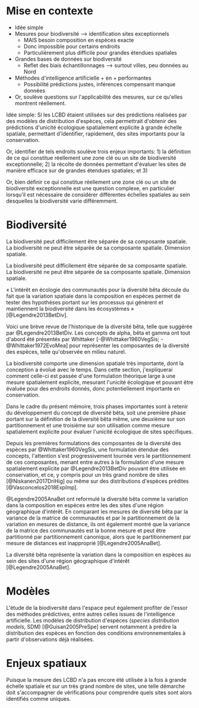 # Mise en contexte

- Idée simple
- Mesures pour biodiversité --> identification sites exceptionnels
    - MAIS besoin composition en espèces exacte
    - Donc impossible pour certains endroits
    - Particulièrement plus difficile pour grandes étendues spatiales
- Grandes bases de données sur biodiversité
    - Reflet des biais échantillonnages --> surtout villes, peu données au Nord
- Méthodes d'intelligence artificielle + en + performantes
    - Possibilité prédictions justes, inférences compensant manque données
- Or, soulève questions sur l'applicabilité des mesures, sur ce qu'elles montrent réellement.

Idée simple: Si les LCBD étaient utilisées sur des prédictions réalisées par des modèles de distribution d'espèces, cela permettrait d'obtenir des prédictions d'unicité écologique spatialement explicite à grande échelle spatiale, permettant d'identifier, rapidement, des sites importants pour la conservation.

Or, identifier de tels endroits soulève trois enjeux importants: 1) la
définition de ce qui constitue réellement une zone clé ou un site de
biodiversité exceptionnelle; 2) la récolte de données permettant d'évaluer les
sites de manière efficace sur de grandes étendues spatiales; et 3) 

Or, bien définir ce qui constitue réellement une zone clé ou un site de
biodiversité exceptionnelle est une question complexe, en particulier lorsqu’il
est nécessaire de considérer différentes échelles spatiales au sein desquelles
la biodiversité varie différemment.

# Biodiversité 

La biodiversité peut difficilement être séparée de sa composante spatiale. La biodiversité ne peut être séparée de sa composante spatiale. Dimension spatiale.

La biodiversité peut difficilement être séparée de sa composante spatiale. La biodiversité ne peut être séparée de sa composante spatiale. Dimension spatiale.

« L'intérêt en écologie des communautés pour la diversité bêta découle du fait que la variation spatiale dans la composition en espèces permet de tester des hypothèses portant sur les processus qui génèrent et maintiennent la biodiversité dans les écosystèmes » [@Legendre2013BetDiv].

Voici une brève revue de l'historique de la diversité bêta, telle que suggérée par @Legendre2013BetDiv. Les concepts de alpha, bêta et gamma ont tout d'abord été présentés par Whittaker [-@Whittaker1960VegSis; -@Whittaker1972EvoMea] pour représenter les composantes de la diversité des espèces, telle qu'observée en milieu naturel.

La biodiversité comporte une dimension spatiale très importante, dont la conception a évolué avec le temps. Dans cette section, j'expliquerai comment celle-ci est passée d'une formulation théorique large à une mesure spatialement explicite, mesurant l'unicité écologique et pouvant être évaluée pour des endroits donnés, donc potentiellement importante en conservation. 

Dans le cadre du présent mémoire, trois phases importantes sont à retenir du développement du concept de diversité bêta, soit une première phase portant sur la définition de la diversité bêta même, une deuxième sur son partitionnement et une troisième sur son utilisation comme mesure spatialement explicite pour évaluer l'unicité écologique de sites spécifiques.

Depuis les premières formulations des composantes de la diversité des espèces par @Whittaker1960VegSis, une formulation étendue des concepts, l'attention s'est progressivement tournée vers le partitionnement de ces composantes, menant entre autres à la formulation d'une mesure spatialement explicite par @Legendre2013BetDiv pouvant être utilisée en conservation, et ce, y compris pour un très grand nombre de sites [@Niskanen2017DriHig] ou même sur des distributions d'espèces prédites [@Vasconcelos2018ExpImp].

@Legendre2005AnaBet ont reformulé la diversité bêta comme la variation dans la composition en espèces entre les des sites d'une région géographique d'intérêt. En comparant les mesures de diversité bêta par la variance de la matrice de communautés et par le partitionnement de la variation en mesures de distance, ils ont également montré que la variance de la matrice des communautés est la bonne mesure et peut être partitionné par partitionnement canonique, alors que le partitionnement par mesure de distances est inapproprié [@Legendre2005AnaBet].

La diversité bêta représente la variation dans la composition en espèces au sein des sites d'une région géographique d'intérêt [@Legendre2005AnaBet].

# Modèles 

L'étude de la biodiversité dans l'espace peut également profiter de l'essor des méthodes prédictives, entre autres celles issues de l'intelligence artificielle. Les modèles de distribution d'espèces (_species distribution models_, SDM) [@Guisan2005PreSpe] servent notamment à prédire la distribution des espèces en fonction des conditions environnementales à partir d'observations déjà réalisées. 

# Enjeux spatiaux

Puisque la mesure des LCBD n'a pas encore été utilisée à la fois à grande échelle spatiale et sur un très grand nombre de sites, une telle démarche doit s'accompagner de vérifications pour comprendre quels sites sont alors identifiés comme uniques.